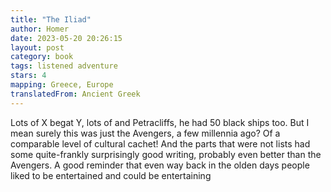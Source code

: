 ```yaml
---
title: "The Iliad"
author: Homer
date: 2023-05-20 20:26:15
layout: post
category: book
tags: listened adventure
stars: 4
mapping: Greece, Europe
translatedFrom: Ancient Greek
---
```


Lots of X begat Y, lots of and Petracliffs, he had 50 black ships too. But I mean surely this was just the Avengers, a few millennia ago? Of a comparable level of cultural cachet! And the parts that were not lists had some quite-frankly surprisingly good writing, probably even better than the Avengers. A good reminder that even way back in the olden days people liked to be entertained and could be entertaining
